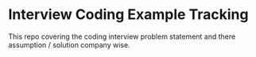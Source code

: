# Interview Coding Example Tracking

This repo covering the coding interview problem statement and there assumption / solution company wise.